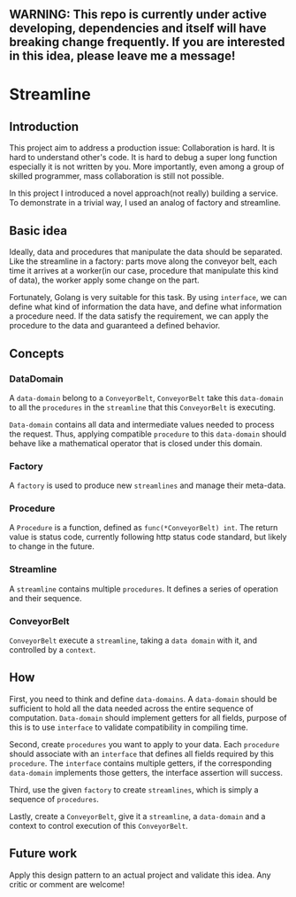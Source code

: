 ## WARNING: This repo is currently under active developing, dependencies and itself will have breaking change frequently. If you are interested in this idea, please leave me a message!
# Streamline
## Introduction
This project aim to address a production issue: Collaboration is hard. It is hard to understand other's code. It is hard to debug a super long function especially it is not written by you. More importantly, even among a group of skilled programmer, mass collaboration is still not possible.

In this project I introduced a novel approach(not really) building a service. To demonstrate in a trivial way, I used an analog of factory and streamline.

## Basic idea
Ideally, data and procedures that manipulate the data should be separated. Like the streamline in a factory: parts move along the conveyor belt, each time it arrives at a worker(in our case, procedure that manipulate this kind of data), the worker apply some change on the part.

Fortunately, Golang is very suitable for this task. By using `interface`, we can define what kind of information the data have, and define what information a procedure need. If the data satisfy the requirement, we can apply the procedure to the data and guaranteed a defined behavior.

## Concepts
### DataDomain
A `data-domain` belong to a `ConveyorBelt`, `ConveyorBelt` take this `data-domain` to all the `procedures` in the `streamline` that this `ConveyorBelt` is executing.

`Data-domain` contains all data and intermediate values needed to process the request. Thus, applying compatible `procedure` to this `data-domain` should behave like a mathematical operator that is closed under this domain.
### Factory
A `factory` is used to produce new `streamlines` and manage their meta-data.

### Procedure
A `Procedure` is a function, defined as `func(*ConveyorBelt) int`. The return value is status code, currently following http status code standard, but likely to change in the future.

### Streamline
A `streamline` contains multiple `procedures`. It defines a series of operation and their sequence.
### ConveyorBelt
`ConveyorBelt` execute a `streamline`, taking a `data domain` with it, and controlled by a `context`.

## How
First, you need to think and define `data-domains`. A `data-domain` should be sufficient to hold all the data needed across the entire sequence of computation. `Data-domain` should implement getters for all fields, purpose of this is to use `interface` to validate compatibility in compiling time.

Second, create `procedures` you want to apply to your data. Each `procedure` should associate with an `interface` that defines all fields required by this `procedure`. The `interface` contains multiple getters, if the corresponding `data-domain` implements those getters, the interface assertion will success.

Third, use the given `factory` to create `streamlines`, which is simply a sequence of `procedures`.

Lastly, create a `ConveyorBelt`, give it a `streamline`, a `data-domain` and a context to control execution of this `ConveyorBelt`.

## Future work
Apply this design pattern to an actual project and validate this idea. Any critic or comment are welcome!
